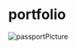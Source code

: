 # portfolio
![passportPicture](https://github.com/Reshmashaik506/portfolio/assets/109503095/d47e989e-9583-4e79-bd9b-a472883f76bb)
